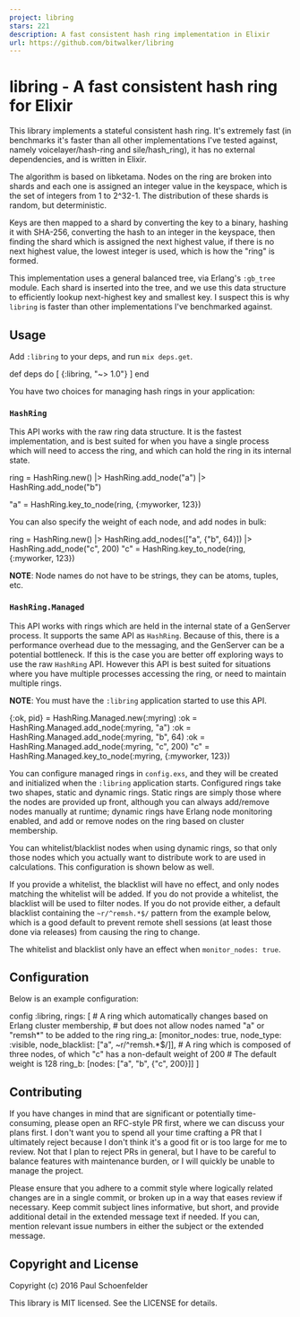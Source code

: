 ```yaml
---
project: libring
stars: 221
description: A fast consistent hash ring implementation in Elixir
url: https://github.com/bitwalker/libring
---
```


libring - A fast consistent hash ring for Elixir
================================================

This library implements a stateful consistent hash ring. It's extremely fast (in benchmarks it's faster than all other implementations I've tested against, namely voicelayer/hash-ring and sile/hash\_ring), it has no external dependencies, and is written in Elixir.

The algorithm is based on libketama. Nodes on the ring are broken into shards and each one is assigned an integer value in the keyspace, which is the set of integers from 1 to 2^32-1. The distribution of these shards is random, but deterministic.

Keys are then mapped to a shard by converting the key to a binary, hashing it with SHA-256, converting the hash to an integer in the keyspace, then finding the shard which is assigned the next highest value, if there is no next highest value, the lowest integer is used, which is how the "ring" is formed.

This implementation uses a general balanced tree, via Erlang's `:gb_tree` module. Each shard is inserted into the tree, and we use this data structure to efficiently lookup next-highest key and smallest key. I suspect this is why `libring` is faster than other implementations I've benchmarked against.

Usage
-----

Add `:libring` to your deps, and run `mix deps.get`.

def deps do
  \[
    {:libring, "~> 1.0"}
  \]
end

You have two choices for managing hash rings in your application:

### `HashRing`

This API works with the raw ring data structure. It is the fastest implementation, and is best suited for when you have a single process which will need to access the ring, and which can hold the ring in its internal state.

ring \= HashRing.new()
       |> HashRing.add\_node("a")
       |> HashRing.add\_node("b")

"a" \= HashRing.key\_to\_node(ring, {:myworker, 123})

You can also specify the weight of each node, and add nodes in bulk:

ring \= HashRing.new()
       |> HashRing.add\_nodes(\["a", {"b", 64}\])
       |> HashRing.add\_node("c", 200)
"c" \= HashRing.key\_to\_node(ring, {:myworker, 123})

**NOTE**: Node names do not have to be strings, they can be atoms, tuples, etc.

### `HashRing.Managed`

This API works with rings which are held in the internal state of a GenServer process. It supports the same API as `HashRing`. Because of this, there is a performance overhead due to the messaging, and the GenServer can be a potential bottleneck. If this is the case you are better off exploring ways to use the raw `HashRing` API. However this API is best suited for situations where you have multiple processes accessing the ring, or need to maintain multiple rings.

**NOTE**: You must have the `:libring` application started to use this API.

{:ok, pid} \= HashRing.Managed.new(:myring)
:ok \= HashRing.Managed.add\_node(:myring, "a")
:ok \= HashRing.Managed.add\_node(:myring, "b", 64)
:ok \= HashRing.Managed.add\_node(:myring, "c", 200)
"c" \= HashRing.Managed.key\_to\_node(:myring, {:myworker, 123})

You can configure managed rings in `config.exs`, and they will be created and initialized when the `:libring` application starts. Configured rings take two shapes, static and dynamic rings. Static rings are simply those where the nodes are provided up front, although you can always add/remove nodes manually at runtime; dynamic rings have Erlang node monitoring enabled, and add or remove nodes on the ring based on cluster membership.

You can whitelist/blacklist nodes when using dynamic rings, so that only those nodes which you actually want to distribute work to are used in calculations. This configuration is shown below as well.

If you provide a whitelist, the blacklist will have no effect, and only nodes matching the whitelist will be added. If you do not provide a whitelist, the blacklist will be used to filter nodes. If you do not provide either, a default blacklist containing the `~r/^remsh.*$/` pattern from the example below, which is a good default to prevent remote shell sessions (at least those done via releases) from causing the ring to change.

The whitelist and blacklist only have an effect when `monitor_nodes: true`.

Configuration
-------------

Below is an example configuration:

config :libring,
  rings: \[
    \# A ring which automatically changes based on Erlang cluster membership,
    \# but does not allow nodes named "a" or "remsh\*" to be added to the ring
    ring\_a: \[monitor\_nodes: true,
             node\_type: :visible,
             node\_blacklist: \["a", ~r/^remsh.\*$/\]\],
    \# A ring which is composed of three nodes, of which "c" has a non-default weight of 200
    \# The default weight is 128
    ring\_b: \[nodes: \["a", "b", {"c", 200}\]\]
  \]

Contributing
------------

If you have changes in mind that are significant or potentially time-consuming, please open an RFC-style PR first, where we can discuss your plans first. I don't want you to spend all your time crafting a PR that I ultimately reject because I don't think it's a good fit or is too large for me to review. Not that I plan to reject PRs in general, but I have to be careful to balance features with maintenance burden, or I will quickly be unable to manage the project.

Please ensure that you adhere to a commit style where logically related changes are in a single commit, or broken up in a way that eases review if necessary. Keep commit subject lines informative, but short, and provide additional detail in the extended message text if needed. If you can, mention relevant issue numbers in either the subject or the extended message.

Copyright and License
---------------------

Copyright (c) 2016 Paul Schoenfelder

This library is MIT licensed. See the LICENSE for details.
